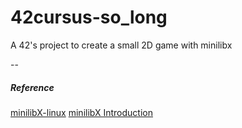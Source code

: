 # 42cursus-so_long
A 42's project to create a small 2D game with minilibx

--
##### Reference
[minilibX-linux](https://github.com/42Paris/minilibx-linux)
[minilibX Introduction](https://aurelienbrabant.fr/blog/getting-started-with-the-minilibx)
